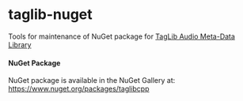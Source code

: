 taglib-nuget
============
Tools for maintenance of NuGet package for [TagLib Audio Meta-Data Library](http://taglib.github.io/)

#### NuGet Package
NuGet package is available in the NuGet Gallery at:
https://www.nuget.org/packages/taglibcpp
